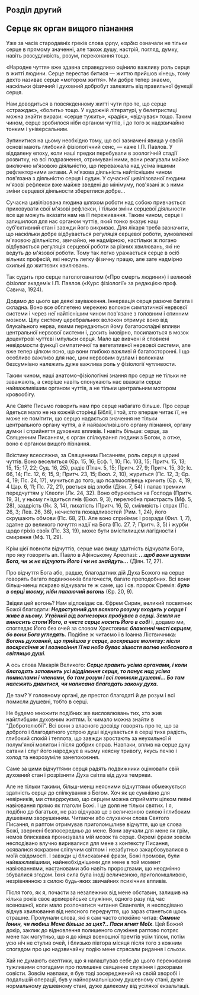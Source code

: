 
<br>

<a id='2'></a>

## Розділ другий <br><br>Серце як орган вищого пізнання

Уже за часів стародавніх греків слова φρην, καρδια означали не тільки серце в
прямому значенні, але також душу, настрій, погляд, думку, навіть розсудливість, розум,
переконання тощо.

«Народне чуття» вже здавна справедливо оцінило важливу роль серця в житті людини.
Серце перестає битися — життю прийшов кінець, тому дехто називає серце
«мотором життя». Ми добре тепер знаємо, наскільки фізичний і духовний добробут
залежить від правильної функції серця.

Нам доводиться в повсякденному житті чути про те, що серце «страждає», «болить»
тощо. У художній літературі, у белетристиці можна знайти вирази: «серце
тужить», «радіє», «відчуває» тощо. Таким чином, серце зробилося ніби органом
чуттів, і до того ж надзвичайно тонким і універсальним.

Зупинитися на цьому необхідно тому, що всі зазначені явища у своїй основі
мають глибокий фізіологічний сенс, — каже І.П. Павлов. У віддалену епоху, коли
наші предки перебували в зоологічній стадії розвитку, на всі подразнення, отримувані ними,
вони реагували майже виключно м'язовою діяльністю, що переважала над
усіма іншими рефлекторними актами. А м'язова діяльність найтіснішим чином
пов'язана з діяльністю серця і судин. У сучасної цивілізованої людини
м'язові рефлекси вже майже зведені до мінімуму, пов'язані ж з ними
зміни серцевої діяльности збереглися добре...

Сучасна цивілізована людина шляхом роботи над собою привчається приховувати
свої м'язові рефлекси, і тільки зміни серцевої діяльности все ще можуть
вказати нам на її переживання. Таким чином, серце і залишилося для нас органом чуттів,
який тонко вказує наш суб'єктивний стан і завжди його викриває. Для лікаря
треба зазначити, що наскільки добре відбувається регуляція серцевої роботи,
зумовленої м'язовою діяльністю, звичайно, не надмірною, настільки ж погано
відбувається регуляція серцевої роботи за різних хвилювань, які не ведуть до
м'язової роботи. Тому так легко уражається серце в осіб вільних професій,
які несуть легку фізичну працю, але зате надмірно схильні до життєвих
хвилювань.

Так судить про серце патологоанатом («Про смерть людини») і великий фізіолог
академік І.П. Павлов («Курс фізіології» за редакцією проф. Савича, 1924).

Додамо до цього ще деякі зауваження. Іннервація серця разюче багата
і складна. Воно все обплетено мережею волокон симпатичної нервової системи і через неї
найтіснішим чином пов'язане з головним і спинним мозком. Цілу систему церебральних
волокон отримує воно від блука́льного нерва, якими передаються йому багатоскла́дні
впливи центральної нервової системи і, досить імовірно, посилаються в мозок
доцентрові чуттєві імпульси серця. Мало ще вивчені й сповнені
невідомости функції симпатичної та вегетативної нервової системи, але вже тепер
цілком ясно, що вони глибоко важливі й багатосторонні. І що особливо важливо для нас, цим
нервовим вузлам і волокнам безсумнівно належить дуже важлива роль у фізіології
чутливости.

Таким чином, наші анатомо-фізіологічні знання про серце не тільки не
заважають, а скоріше навіть спонукають нас вважати серце найважливішим органом чуттів, а не
тільки центральним мотором кровообігу.

Але Святе Письмо говорить нам про серце набагато більше. Про серце йдеться
мало не на кожній сторінці Біблії, і той, хто вперше читає її, не може не помітити, що
серцю надається значення не тільки центрального органу чуття, а й найважливішого органу
пізнання, органу думки і сприйняття духовних впливів. І навіть більше: серце, за
Священним Писанням, є орган спілкування людини з Богом, а отже, воно є органом
вищого пізнання.

Воїстину всеосяжна, за Священним Писанням, роль серця в царині чуттів.
Воно веселиться (Єр. 15, 16; Есф. 1, 10; Пс. 103, 15; Притч. 15, 13; 15, 15; 17, 22; Суд. 16, 25),
радіє (Плач. 5, 15; Притч. 27, 9; Притч. 15, 30; Іс. 66, 14; Пс. 12, 6; 15, 9; Притч. 23, 15;
Еккл. 2, 10), журиться (Пс. 12, 3; Єр. 4, 19; Пс. 24, 17), мучиться до того, що псалмоспівець
кричить (Єр. 4, 19; 4 Цар. 6, 11; Пс. 72, 21), рветься від злоби (Діян. 7, 54) і палає тремким
передчуттям у Клеопи (Лк. 24, 32). Воно обурюється на Господа (Притч. 19, 3), у ньому
гніздиться гнів (Еккл. 9, 3), перелюбна пристрасть (Мф. 5, 28), заздрість (Як. 3, 14),
пихатість (Притч. 16, 5), сміливість і страх (Пс. 26, 3; Лев. 26, 36), нечистота пожадливостей
(Рим. 1, 24), його скрушають обмови (Пс. 68, 21). Але воно сприймає і розради (Фил. 1, 7),
здатне до великого почуття надії на Бога (Пс. 27, 7; Притч. 3, 5) і журби щодо
гріхів своїх (Пс. 33, 19), може бути вмістилищем лагідности і смирення (Мф. 11, 29).

Крім цієї повноти відчуттів, серце має вищу здатність відчувати
Бога, про яку говорить ап. Павло в Афінському Ареопазі:
_**...щоб вони шукали Бога, чи ж не відчують
Його і чи не знайдуть...**_ (Діян. 17, 27).

Про відчуття Бога або, радше, благодатних дій Духа Божого на серце
говорять багато подвижників благочестя, багато преподобних. Всі вони більш-менш
яскраво відчували те ж саме, що і св. пророк Єремія: _**було в серці моєму, ніби палаючий вогонь**_
(Єр. 20, 9).

Звідки цей вогонь? Нам відповідає св. Єфрем Сирин, великий посвятник Божої
благодати: _**Недоступний для всякого розуму входить у серце і живе в ньому. Ута́єний
від вогнезорих пробуває в серці. Земля не виносить стопи́ Його, а чисте серце
носить Його в собі**_ і, додамо ми, споглядає Його без очей за словом Христовим: _**блаженні
чисті серцем, бо вони Бога угледять.**_ Подібне ж читаємо і в Іоанна Ліствичника:
_**Вогонь духовний, що прийшов у серце, воскрешає молитву: після воскресіння ж і
вознесіння її на небо буває зішестя вогню небесного в світлицю душі.**_

А ось слова Макарія Великого: _**Серце править усіма органами, і коли благодать
заповнить усі відділення серця, то панує над усіма помислами і членами, бо там
розум і всі помисли душевні... Бо там належить дивитися, чи написана благодать закону
духа.**_

Де там? У головному органі, де престол благодаті й де розум і всі помисли душевні, тобто в серці.

Не будемо множити подібних же висловлювань тих, хто жив найглибшим духовним життям.
Їх чимало можна знайти в "Добротолюбії". Всі вони з власного досвіду
говорять про те, що за доброго і благодатного устрою душі відчувається в серці тиха
радість, глибокий спокій і теплота, що завжди зростають за неухильної й полум'яної
молитви і після добрих справ. Навпаки, вплив на серце духу сатани і слуг його
народжує в ньому неясну тривогу, якусь печію і холод та незрозуміле занепокоєння.

Саме за цими відчуттями серця радять подвижники оцінювати свій духовний
стан і розрізняти Духа світла від духа темряви.

Але не тільки такими, більш-менш неясними відчуттями обмежується
здатність серця до спілкування з Богом. Хоч як це сумнівно для невірників, ми
стверджуємо, що серцем можна сприймати цілком певні навіювання прямо як
глаголи Божі. І це доля не тільки святих. І я, подібно до багатьох, не раз відчував це з
величезною силою і глибоким душевним зворушенням. Читаючи або слухаючи слова Святого
Писання, я раптом отримував приголомшливе відчуття, що це слова Божі, звернені
безпосередньо до мене. Вони звучали для мене як грім, немов блискавка пронизувала мій
мозок та серце. Окремі фрази зовсім несподівано влучно виривалися для мене з
контексту Писання, осявалися яскравим сліпучим світлом і незабутньо закарбовувалися в
моїй свідомості. І завжди ці блискавичні фрази, Божі промови, були найважливішими,
найнеобхіднішими для мене в той момент навіюваннями, настановами або навіть
пророцтвами, що неодмінно збувалися згодом. Їхня сила була іноді величезною,
приголомшливою, незрівнянною з силою будь-яких звичайних психічних впливів.

Після того, як я, почасти за незалежних від мене обставин, залишив на
кілька років своє архиєрейське служіння, одного разу під час всеношної, коли мало розпочатися
читання Євангелія, я несподівано відчув хвилювання від неясного
передчуття, що зараз станеться щось страшне. Пролунали слова, які я сам часто
спокійно читав: _**Симоне Іонин, чи любиш Мене більше за цих?.. Паси ягнят Моїх**_. Цей Божий
докір, заклик до відновлення полишеного служіння раптово потряс мене так могутньо, що
я до кінця всеношної тремтів усім тілом, потім усю ніч не стулив очей, і близько півтора
місяця після того з кожним спогадом про цю надзвичайну подію мене стрясали ридання і сльози.

Хай не думають скептики, що я налаштував себе до цього переживання тужливими
спогадами про полишене священне служіння і докорами совісти. Зовсім навпаки,
я був тоді зосереджений на своїй хворобі і подальшій операції, був у найнормальнішому душевному
стані, дуже нормальному душевному стані, дуже далекому від усілякої екзальтації.

